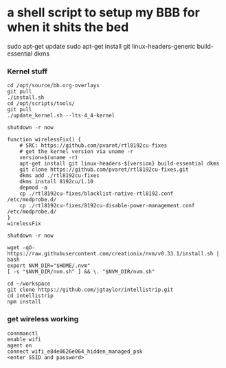 # a shell script to setup my BBB for when it shits the bed

sudo apt-get update
sudo apt-get install git linux-headers-generic build-essential dkms

### Kernel stuff
```
cd /opt/source/bb.org-overlays
git pull
./install.sh
cd /opt/scripts/tools/
git pull
./update_kernel.sh --lts-4_4-kernel

shutdown -r now

function wirelessFix() {
	# SRC: https://github.com/pvaret/rtl8192cu-fixes
	# get the kernel version via uname -r
	version=$(uname -r)
	apt-get install git linux-headers-${version} build-essential dkms
	git clone https://github.com/pvaret/rtl8192cu-fixes.git
	dkms add ./rtl8192cu-fixes
	dkms install 8192cu/1.10
	depmod -a
	cp ./rtl8192cu-fixes/blacklist-native-rtl8192.conf /etc/modprobe.d/
	cp ./rtl8192cu-fixes/8192cu-disable-power-management.conf /etc/modprobe.d/
}
wirelessFix

shutdown -r now

wget -qO- https://raw.githubusercontent.com/creationix/nvm/v0.33.1/install.sh | bash
export NVM_DIR="$HOME/.nvm"
[ -s "$NVM_DIR/nvm.sh" ] && \. "$NVM_DIR/nvm.sh"

cd ~/workspace
git clone https://github.com/jgtaylor/intellistrip.git
cd intellistrip
npm install
```

### get wireless working
```
connmanctl
enable wifi
agent on
connect wifi_e84e0626e064_hidden_managed_psk
<enter SSID and password>
```
